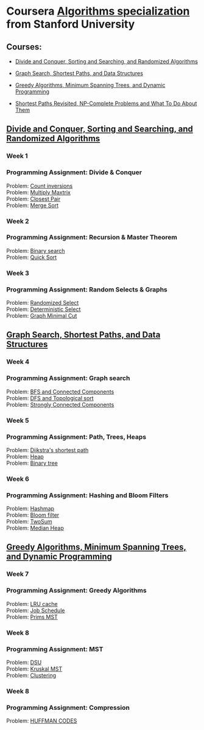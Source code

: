 # Coursera [Algorithms specialization](<https://www.coursera.org/specializations/algorithms>) from Stanford University

## Courses:

- [Divide and Conquer, Sorting and Searching, and Randomized Algorithms](https://www.coursera.org/learn/algorithms-divide-conquer)

- [Graph Search, Shortest Paths, and Data Structures](https://www.coursera.org/learn/algorithms-graphs-data-structures)

- [Greedy Algorithms, Minimum Spanning Trees, and Dynamic Programming](https://www.coursera.org/learn/algorithms-greedy)

- [Shortest Paths Revisited, NP-Complete Problems and What To Do About Them](https://www.coursera.org/learn/algorithms-npcomplete)



## [Divide and Conquer, Sorting and Searching, and Randomized Algorithms](https://www.coursera.org/learn/algorithms-divide-conquer)

### Week 1
### Programming Assignment: Divide & Conquer

Problem: [Count inversions](https://github.com/Sergei-Morozov/Coursera-Algorithms/blob/master/Divide%20and%20Conquer/week1/inversions.py)  </br>
Problem: [Multiply Maxtrix](https://github.com/Sergei-Morozov/Coursera-Algorithms/blob/master/Divide%20and%20Conquer/week1/matrix_multiply.py)  </br>
Problem: [Closest Pair](https://github.com/Sergei-Morozov/Coursera-Algorithms/blob/master/Divide%20and%20Conquer/week1/closest_pair.py)  </br>
Problem: [Merge Sort](https://github.com/Sergei-Morozov/Coursera-Algorithms/blob/master/Divide%20and%20Conquer/week1/merge_sort.py)  </br>

### Week 2
### Programming Assignment: Recursion & Master Theorem

Problem: [Binary search](https://github.com/Sergei-Morozov/Coursera-Algorithms/blob/master/Divide%20and%20Conquer/week2/binary_search.py)  </br>
Problem: [Quick Sort](https://github.com/Sergei-Morozov/Coursera-Algorithms/blob/master/Divide%20and%20Conquer/week2/quick_sort.py)  </br>

### Week 3
### Programming Assignment: Random Selects & Graphs

Problem: [Randomized Select](https://github.com/Sergei-Morozov/Coursera-Algorithms/blob/master/Divide%20and%20Conquer/week3/random_select.py)  </br>
Problem: [Deterministic Select](https://github.com/Sergei-Morozov/Coursera-Algorithms/blob/master/Divide%20and%20Conquer/week3/deterministic_select.py)  </br>
Problem: [Graph Minimal Cut](https://github.com/Sergei-Morozov/Coursera-Algorithms/blob/master/Divide%20and%20Conquer/week3/min_cut_graph.py)  </br>

## [Graph Search, Shortest Paths, and Data Structures](https://www.coursera.org/learn/algorithms-graphs-data-structures)

### Week 4
### Programming Assignment: Graph search

Problem: [BFS and Connected Components](https://github.com/Sergei-Morozov/Coursera-Algorithms/blob/master/Graphs%20and%20Data%20Structures/week4/bfs.py)  </br>
Problem: [DFS and Topological sort](https://github.com/Sergei-Morozov/Coursera-Algorithms/blob/master/Graphs%20and%20Data%20Structures/week4/dfs.py)  </br>
Problem: [Strongly Connected Components](https://github.com/Sergei-Morozov/Coursera-Algorithms/blob/master/Graphs%20and%20Data%20Structures/week4/scc.py)  </br>

### Week 5
### Programming Assignment: Path, Trees, Heaps
Problem: [Dijkstra's shortest path](https://github.com/Sergei-Morozov/Coursera-Algorithms/blob/master/Graphs%20and%20Data%20Structures/week5/dijkstra.py)  </br>
Problem: [Heap](https://github.com/Sergei-Morozov/Coursera-Algorithms/blob/master/Graphs%20and%20Data%20Structures/week5/heap.py)  </br>
Problem: [Binary tree](https://github.com/Sergei-Morozov/Coursera-Algorithms/blob/master/Graphs%20and%20Data%20Structures/week5/binary_tree.py)  </br>

### Week 6
### Programming Assignment: Hashing and Bloom Filters
Problem: [Hashmap](https://github.com/Sergei-Morozov/Coursera-Algorithms/blob/master/Graphs%20and%20Data%20Structures/week6/hash.py)  </br>
Problem: [Bloom filter](https://github.com/Sergei-Morozov/Coursera-Algorithms/blob/master/Graphs%20and%20Data%20Structures/week6/bloom.py)  </br>
Problem: [TwoSum](https://github.com/Sergei-Morozov/Coursera-Algorithms/blob/master/Graphs%20and%20Data%20Structures/week6/2sum.py)  </br>
Problem: [Median Heap](https://github.com/Sergei-Morozov/Coursera-Algorithms/blob/master/Graphs%20and%20Data%20Structures/week6/median.py)  </br>


## [Greedy Algorithms, Minimum Spanning Trees, and Dynamic Programming](https://www.coursera.org/learn/algorithms-greedy)

### Week 7
### Programming Assignment: Greedy Algorithms
Problem: [LRU cache]()  </br>
Problem: [Job Schedule]()  </br>
Problem: [Prims MST]()  </br>

### Week 8
### Programming Assignment: MST
Problem: [DSU]()  </br>
Problem: [Kruskal MST]()  </br>
Problem: [Clustering]()  </br>

### Week 8
### Programming Assignment: Compression
Problem: [HUFFMAN CODES]()  </br>



